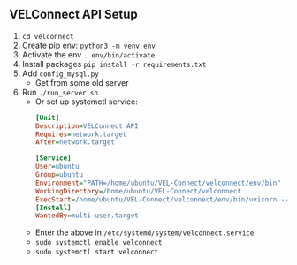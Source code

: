 ## VELConnect API Setup

1. `cd velconnect`
2. Create pip env: `python3 -m venv env`
3. Activate the env `. env/bin/activate`
4. Install packages `pip install -r requirements.txt`
5. Add `config_mysql.py`
    - Get from some old server
6. Run `./run_server.sh`
    - Or set up systemctl service:
        ```ini
        [Unit]
        Description=VELConnect API
        Requires=network.target
        After=network.target

        [Service]
        User=ubuntu
        Group=ubuntu
        Environment="PATH=/home/ubuntu/VEL-Connect/velconnect/env/bin"
        WorkingDirectory=/home/ubuntu/VEL-Connect/velconnect
        ExecStart=/home/ubuntu/VEL-Connect/velconnect/env/bin/uvicorn --port 8005 main:app
        [Install]
        WantedBy=multi-user.target
        ```
    - Enter the above in `/etc/systemd/system/velconnect.service`
    - `sudo systemctl enable velconnect`
    - `sudo systemctl start velconnect`